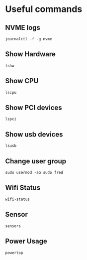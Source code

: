 # Useful commands

##  NVME logs

`journalctl -f -g nvme`

## Show Hardware

`lshw`

## Show CPU

`lscpu`

## Show PCI devices

`lspci`


## Show usb devices

`lsusb`

## Change user group

`sudo usermod -aG sudo fred`

## Wifi Status

`wifi-status`

## Sensor

`sensors`

## Power Usage

`powertop`
